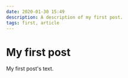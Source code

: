 ```yaml
---
date: 2020-01-30 15:49
description: A description of my first post.
tags: first, article
---
```

# My first post

My first post's text.